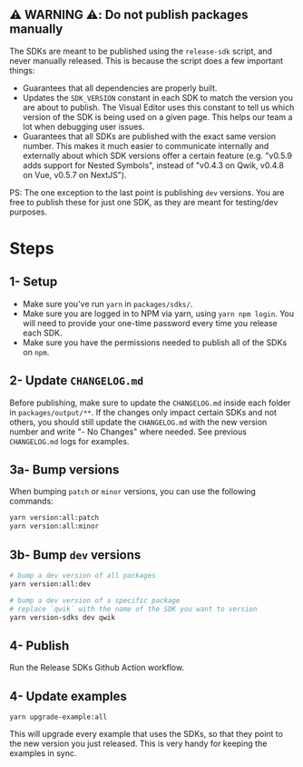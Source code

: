 ## ⚠️ WARNING ⚠️: Do not publish packages manually

The SDKs are meant to be published using the `release-sdk` script, and never manually released. This is because the script does a few important things:

- Guarantees that all dependencies are properly built.
- Updates the `SDK_VERSION` constant in each SDK to match the version you are about to publish. The Visual Editor uses this constant to tell us which version of the SDK is being used on a given page. This helps our team a lot when debugging user issues.
- Guarantees that all SDKs are published with the exact same version number. This makes it much easier to communicate internally and externally about which SDK versions offer a certain feature (e.g. "v0.5.9 adds support for Nested Symbols", instead of "v0.4.3 on Qwik, v0.4.8 on Vue, v0.5.7 on NextJS").

PS: The one exception to the last point is publishing `dev` versions. You are free to publish these for just one SDK, as they are meant for testing/dev purposes.

# Steps

## 1- Setup

- Make sure you've run `yarn` in `packages/sdks/`.
- Make sure you are logged in to NPM via yarn, using `yarn npm login`. You will need to provide your one-time password every time you release each SDK.
- Make sure you have the permissions needed to publish all of the SDKs on `npm`.

## 2- Update `CHANGELOG.md`

Before publishing, make sure to update the `CHANGELOG.md` inside each folder in `packages/output/**`. If the changes only impact certain SDKs and not others, you should still update the `CHANGELOG.md` with the new version number and write "- No Changes" where needed. See previous `CHANGELOG.md` logs for examples.

## 3a- Bump versions

When bumping `patch` or `minor` versions, you can use the following commands:

```bash
yarn version:all:patch
yarn version:all:minor
```

## 3b- Bump `dev` versions

```bash
# bump a dev version of all packages
yarn version:all:dev

# bump a dev version of a specific package
# replace `qwik` with the name of the SDK you want to version
yarn version-sdks dev qwik
```

## 4- Publish

Run the Release SDKs Github Action workflow.

## 4- Update examples

```
yarn upgrade-example:all
```

This will upgrade every example that uses the SDKs, so that they point to the new version you just released. This is very handy for keeping the examples in sync.
